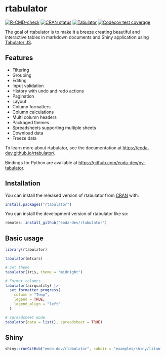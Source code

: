 
<!-- README.md is generated from README.Rmd. Please edit that file -->

# rtabulator

<!-- badges: start -->

[![R-CMD-check](https://github.com/eoda-dev/rtabulator/actions/workflows/R-CMD-check.yaml/badge.svg)](https://github.com/eoda-dev/rtabulator/actions/workflows/R-CMD-check.yaml)
[![CRAN
status](https://www.r-pkg.org/badges/version/rtabulator)](https://CRAN.R-project.org/package=rtabulator)
[![Tabulator](https://img.shields.io/badge/Tabulator-v6.2.5-blue.svg)](https://github.com/olifolkerd/tabulator/releases/tag/6.2.5)
[![Codecov test
coverage](https://codecov.io/gh/eoda-dev/rtabulator/graph/badge.svg)](https://app.codecov.io/gh/eoda-dev/rtabulator)
<!-- badges: end -->

The goal of rtabulator is to make it a breeze creating beautiful and
interactive tables in markdown documents and Shiny application using
[Tabulator JS](https://tabulator.info/).

## Features

- Filtering
- Grouping
- Editing
- Input validation
- History with undo and redo actions
- Pagination
- Layout
- Column formatters
- Column calculations
- Multi column headers
- Packaged themes
- Spreadsheets supporting multiple sheets
- Download data
- Freeze data

To learn more about rtabulator, see the documentation at
<https://eoda-dev.github.io/rtabulator/>.

Bindings for Python are available at
<https://github.com/eoda-dev/py-tabulator>.

## Installation

You can install the released version of rtabulator from
[CRAN](https://CRAN.R-project.org) with:

``` r
install.packages("rtabulator")
```

You can install the development version of rtabulator like so:

``` r
remotes::install_github("eoda-dev/rtabulator")
```

## Basic usage

``` r
library(rtabulator)

tabulator(mtcars)

# Set theme
tabulator(iris, theme = "midnight")

# Format columns
tabulator(airquality) |>
  set_formatter_progress(
    column = "Temp",
    legend = TRUE,
    legend_align = "left"
  )

# Spreadsheet mode
tabulator(data = list(), spreadsheet = TRUE)
```

## Shiny

``` r
shiny::runGitHub("eoda-dev/rtabulator", subdir = "examples/shiny/titanic")
```
